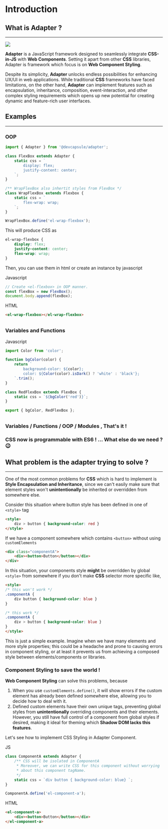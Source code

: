# Introduction

## What is Adapter ?
---

<div class="aspect-ratio-21-9">
    <img src="./adapter.jpg">
</div>

**Adapter** is a JavaScript framework designed to seamlessly integrate
**CSS-in-JS** with **Web Components**. Setting it apart from other
**CSS** libraries, Adapter is framework which focus is on
**Web Component Styling**.

Despite its simplicity, **Adapter** unlocks endless possibilities
for enhancing UX/UI in web applications. While traditional **CSS** frameworks
have faced limitations, on the other hand, **Adapter** can implement features
such as encapsulation, inheritance, composition, event-interaction,
and other complex styling requirements which opens up new potential
for creating dynamic and feature-rich user interfaces.

## Examples
---

### OOP

```ts
import { Adapter } from '@devcapsule/adapter';

class FlexBox extends Adapter {
    static css = `
        display: flex;
        justify-content: center;
    `;
}

/** WrapFlexBox also inhertit styles from FlexBox */
class WrapFlexBox extends Flexbox {
    static css = `
        flex-wrap: wrap;
    `;
}

WrapFlexBox.define('el-wrap-flexbox');
```

This will produce CSS as

```css
el-wrap-flexbox {
    display: flex;
    justify-content: center;
    flex-wrap: wrap;
}

```

Then, you can use them in html or create an instance by javascript

<el-code-block>
<div el="bar-top-left">Javascript</div>

```js
// Create <el-flexbox> in OOP manner.
const flexBox = new FlexBox();
document.body.append(flexBox);
```
</el-code-block>

<el-code-block>
<div el="bar-top-left">HTML</div>

```html
<el-wrap-flexbox></el-wrap-flexbox>
```
</el-code-block>

<div style="margin-top: 2rem;"></div>

### Variables and Functions

<el-code-block>
<div el="bar-top-left">Javascript</div>

```ts
import Color from 'color';

function bgColor(color) {
    return `
        background-color: ${color};
        color: ${Color(color).isDark() ? 'white' : 'black'};
    `.trim();
}

class RedFlexBox extends FlexBox {
    static css = `${bgColor('red')}`;
}

export { bgColor, RedFlexBox };
```
</el-code-block>

<div style="margin-top: 2rem;"></div>

### Variables / Functions / OOP / Modules , That's it !

### CSS now is programmable with ES6 ! ... What else do we need ? 😉

## What problem is the adapter trying to solve ?
---

One of the most common problems for **CSS** which is hard to implement
is **Style Encapsulation and Inheritance**, since we can't easily make sure that element styles
won't **unintentionally** be inherited or overridden from somewhere else.

Consider this situation where button style has been defined
in one of `<style>` tag

```html
<style>
    div > button { background-color: red }
</style>
```

If we have a component somewhere which contains `<button>` without using
`customElements`

```html
<div class="componentA">
    <div><button>Button</button></div>
</div>
```

In this situation, your components style **might** be overridden by
global `<style>` from somewhere if you don't make **CSS** selector
more specific like,

```html
<style>
/* this won't work */
.componentA {
    div button { background-color: blue }
}

/* this work */
.componentA {
    div > button { background-color: blue }
}
</style>
```
This is just a simple example. Imagine when we have many elements
and more style properties; this could be a headache
and prone to causing errors in component styling,
or at least it prevents us from achieving a composed style
between elements/components or libraries.

### Component Styling to save the world !

**Web Component Styling** can solve this problems, because
1. When you use `customElements.define()`, it will show errors
   if the custom element has already been defined somewhere else,
   allowing you to decide how to deal with it.
2. Defined custom elements have their own unique tags,
   preventing global styles from **unintentionally** overriding components
   and their elements. However, you still have full control of a component
   from global styles if desired, making it ideal for theming
   which **Shadow DOM lacks this features**.


Let's see how to implement CSS Styling in Adapter Component.

<el-code-block>
<div el="bar-top-left">JS</div>

```js
class ComponentA extends Adapter {
    /** CSS will be isolated in ComponentA
     * Moreover, we can write CSS for this component without worrying
     * about this component tagName.
     */
    static css = `div button { background-color: blue} `;
}

ComponentA.define('el-component-a');
```
</el-code-block>

<el-code-block>
<div el="bar-top-left">HTML</div>

```html
<el-component-a>
    <div><button>Button</button></div>
</el-component-a>
```

</el-code-block>